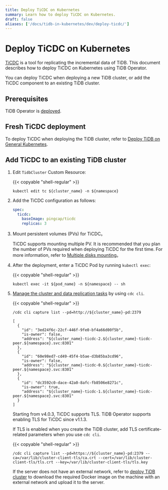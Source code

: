 ```yaml
---
title: Deploy TiCDC on Kubernetes
summary: Learn how to deploy TiCDC on Kubernetes.
draft: false
aliases: ['/docs/tidb-in-kubernetes/dev/deploy-ticdc/']
---
```


# Deploy TiCDC on Kubernetes

[TiCDC](https://docs.pingcap.com/tidb/stable/ticdc-overview) is a tool for replicating the incremental data of TiDB. This document describes how to deploy TiCDC on Kubernetes using TiDB Operator.

You can deploy TiCDC when deploying a new TiDB cluster, or add the TiCDC component to an existing TiDB cluster.

## Prerequisites

TiDB Operator is [deployed](deploy-tidb-operator.md).

## Fresh TiCDC deployment

To deploy TiCDC when deploying the TiDB cluster, refer to [Deploy TiDB on General Kubernetes](deploy-on-general-kubernetes.md).

## Add TiCDC to an existing TiDB cluster

1. Edit `TidbCluster` Custom Resource:

    {{< copyable "shell-regular" >}}

    ``` shell
    kubectl edit tc ${cluster_name} -n ${namespace}
    ```

2. Add the TiCDC configuration as follows:

    ```yaml
    spec:
      ticdc:
        baseImage: pingcap/ticdc
        replicas: 3
    ```

3. Mount persistent volumes (PVs) for TiCDC。

    TiCDC supports mounting multiple PV. It is recommended that you plan the number of PVs required when deploying TiCDC for the first time. For more information, refer to [Multiple disks mounting](configure-a-tidb-cluster.md#multiple-disks-mounting)。

4. After the deployment, enter a TiCDC Pod by running `kubectl exec`:

    {{< copyable "shell-regular" >}}

    ```shell
    kubectl exec -it ${pod_name} -n ${namespace} -- sh
    ```

5. [Manage the cluster and data replication tasks](https://docs.pingcap.com/tidb/stable/manage-ticdc#use-cdc-cli-to-manage-cluster-status-and-data-replication-task) by using `cdc cli`.

    {{< copyable "shell-regular" >}}

    ```shell
    /cdc cli capture list --pd=http://${cluster_name}-pd:2379
    ```

    ```shell
    [
      {
        "id": "3ed24f6c-22cf-446f-9fe0-bf4a66d00f5b",
        "is-owner": false,
        "address": "${cluster_name}-ticdc-2.${cluster_name}-ticdc-peer.${namespace}.svc:8301"
      },
      {
        "id": "60e98ed7-cd49-45f4-b5ae-d3b85ba3cd96",
        "is-owner": false,
        "address": "${cluster_name}-ticdc-0.${cluster_name}-ticdc-peer.${namespace}.svc:8301"
      },
      {
        "id": "dc3592c0-dace-42a0-8afc-fb8506e8271c",
        "is-owner": true,
        "address": "${cluster_name}-ticdc-1.${cluster_name}-ticdc-peer.${namespace}.svc:8301"
      }
    ]
    ```

    Starting from v4.0.3, TiCDC supports TLS. TiDB Operator supports enabling TLS for TiCDC since v1.1.3.

    If TLS is enabled when you create the TiDB cluster, add TLS certificate-related parameters when you use `cdc cli`.

    {{< copyable "shell-regular" >}}

    ```shell
    /cdc cli capture list --pd=https://${cluster_name}-pd:2379 --ca=/var/lib/cluster-client-tls/ca.crt --cert=/var/lib/cluster-client-tls/tls.crt --key=/var/lib/cluster-client-tls/tls.key
    ```

    If the server does not have an external network, refer to [deploy TiDB cluster](deploy-on-general-kubernetes.md#deploy-the-tidb-cluster) to download the required Docker image on the machine with an external network and upload it to the server.
